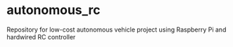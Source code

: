 # autonomous_rc
Repository for low-cost autonomous vehicle project using Raspberry Pi and hardwired RC controller

